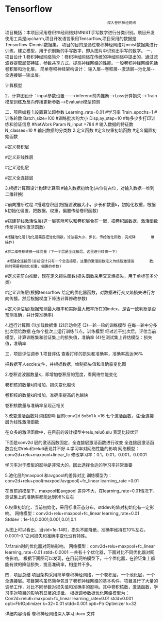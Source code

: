 # Tensorflow

                                                   深入卷积神经网络
项目概括：本项目采用卷积神经网络对MNIST手写数字进行分类识别。项目开发使用工具是pycharm,项目开发语言采用Tensorflow,项目采用的数据是Tensorflow 中mnist数据集。
项目的目的是通过卷积神经网络对mnist数据集进行训练，建立模型，用于识别新的手写数字，即从图片中识别出手写的数字。
一、项目设计
1.卷积神经网络简介：卷积神经网络在传统的神经网络中提出的，通过滤波器提取局部特征，参数共享方式，提高神经网络的性能。一般卷积神经网络包括卷积层和池化层。
简单卷积神经架构设计：
输入层--卷积层--激活层--池化层--全连接层--输出层。

计算模型

2、计算图设计：input参数设置--->inferenc前向推断-->Loss计算损失-->Train模型训练及反向传播更新参数-->Evaluate模型预测

二、项目编程
   1.设置算法超参数
     Learning_rate=0.01 #学习率
     Train_epochs=1 #训练轮数
     Batch_size=100 #训练批次的大小
     Disp;ay_step=10 #每多少步打印训练和验证信息
     #NetWork Param
     N_input =784 # 输入数据的特征数
     N_classes=10 # 输出数据的分类数
  2.定义函数
#定义权重初始函数
#定义偏置初始函数
    
#定义卷积层

#定义非线性层

#定义池化层

#定义全连接层

3.根据计算图设计构建计算图
      #输入数据初始化(占位符占位，对输入数据一维到二维转换)

  #前向推断过程
#搭建卷积层(根据滤波器大小，步长和数量k，初始化权重，根据k初始化偏置，把数据，权重，偏置传给卷积函数)

#搭建非线激活性层(这一层实际可以和卷积层合在一起，把卷积层数据，激活函数传给非线性激活函数)

    #搭建池化层(池化层需要把池化函数，滤波器大小，步长，传给池化函数，完成降		维操作)

    #将二维卷积转换一维向量（下一个层是全连接层，这里进行转换一下）
   
     #搭建全连接层(目前设计只有一个全连接层，这里的激活函数定义为线性激活函		数，同时需要初始化权重，偏置的参数)
    
   #定义完前向推断，现在定义损失函数(损失函数采用交叉熵损失，用于单标签多分类)
  
#定义训练层(根据tensorflow 给定的优化器函数，对数据进行交叉熵损失进行方向传播，然后根据梯度下降法计算修改参数)
 
 #定义评估层(根据预测最大概率和实际最大概率所在的index，是否一致判断是否预测准确，并计算准确率)

4.运行计算图
  (1)加载数据集
  (2)启动会还
  (3)一轮一轮的训练模型
      在每一轮中分多批次喂给数据
         在每个批次上运行训练节点，训练模型
         经过若干批次后，评估当前模型，计算训练集和验证集上的损失值，准确率
  (4)在测试集上评估模型：损失值，准确率

三．项目评估调参
  1.项目评估
查看打印的损失和准确率，准确率高达96%

把数据写人excle文件，并根据数据，绘制损失值和准确率变化图

2.卷积滤波器数量k，即增加卷积层的宽度，看网络性能变化
 
卷积核的数量k的增加，损失变化越快

卷积核的数量k的增加，准确率提高的也越快

卷积核数量与准确率呈现正相关

3.改变激活函数对网络影响
   目前conv2d 5x5x1  k =16  七个激活函数，注:全连接层为线性激活函数

在众多的激活函数中，在目前的设计模型中relu,relu6,elu 表现比较优异

下面是conv2d 层的激活函数固定，全连接层激活函数进行改变
全连接层激活函数变化中relu和relu6表现并不好
4.学习率对网络性能的影响
  网络模型：conv2d+relu+maxpool+linear_fc
  修改学习率：0.1，0.01，0.001，0.0001


学习率对于模型的影响是非常大的，因此选择合适的学习率非常重要

5.池化层的maxpool 和avgpool的差异对比
   训练模型为：conv2d+relu+pool(maxpool/avgpool)+fc_linear   learning_rate =0.01


在当前的模型下，maxpool和avgpool 差异不大，在learning_rate=0.01情况下，测试集上的准确率都能达到98%左右

6.权重初始化，当前初始化，采用标准正态分布，stddev的值对初始化有一定影响。
网络模型：conv2d+relu+maxpool+fc_linear learning_rate=0.01
  Stddev：1e-14,0.0001,0.001,0.01,0.1


从图上可以看出，当std=1e-14时，损失不能降低，准确率维持在10%左右。0.0001-0.1之间损失和准确率变化没有特殊。

7.tf.train时的优化器对网络影响。
  网络模型：conv2d+relu+maxpool+fc_linear    learning_rate=0.01  stdd=0.0001
  一共有十个优化器，下面对比不同优化器对网络影响。
根据下面图可以发现，在目前网络模型下，十个优化器，在验证集上都能有效的降低损失，提高准确率，相差并不多。


四．项目总结
项目架构采用简单卷积神经网络，一个卷积层，一个池化层，一个全连接层。项目架构虽然简单包含了卷积神经网络的基本构件。项目进行了大量的调参工作，对比不同参数对损失值和准确率的影响。其中卷积核数，激活函数，学习率对项目的影响有显著的规律。
根据调参数据优化网络模型为：
Con2d+relu6+maxpool+fc_linear  learning_rate=0.01 stdd=0.001 opti=FtrlOptimizer  k=32=0.01 stdd=0.001 opti=FtrlOptimizer  k=32

详细内容请看 卷积神经网络深入学习.docx 文件


